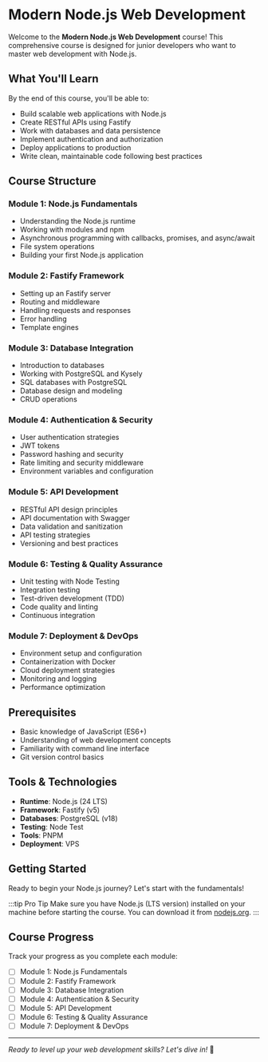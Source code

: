 # Modern Node.js Web Development

Welcome to the **Modern Node.js Web Development** course! This comprehensive course is designed for junior developers who want to master web development with Node.js.

## What You'll Learn

By the end of this course, you'll be able to:

- Build scalable web applications with Node.js
- Create RESTful APIs using Fastify
- Work with databases and data persistence
- Implement authentication and authorization
- Deploy applications to production
- Write clean, maintainable code following best practices

## Course Structure

### Module 1: Node.js Fundamentals

- Understanding the Node.js runtime
- Working with modules and npm
- Asynchronous programming with callbacks, promises, and async/await
- File system operations
- Building your first Node.js application

### Module 2: Fastify Framework

- Setting up an Fastify server
- Routing and middleware
- Handling requests and responses
- Error handling
- Template engines

### Module 3: Database Integration

- Introduction to databases
- Working with PostgreSQL and Kysely
- SQL databases with PostgreSQL
- Database design and modeling
- CRUD operations

### Module 4: Authentication & Security

- User authentication strategies
- JWT tokens
- Password hashing and security
- Rate limiting and security middleware
- Environment variables and configuration

### Module 5: API Development

- RESTful API design principles
- API documentation with Swagger
- Data validation and sanitization
- API testing strategies
- Versioning and best practices

### Module 6: Testing & Quality Assurance

- Unit testing with Node Testing
- Integration testing
- Test-driven development (TDD)
- Code quality and linting
- Continuous integration

### Module 7: Deployment & DevOps

- Environment setup and configuration
- Containerization with Docker
- Cloud deployment strategies
- Monitoring and logging
- Performance optimization

## Prerequisites

- Basic knowledge of JavaScript (ES6+)
- Understanding of web development concepts
- Familiarity with command line interface
- Git version control basics

## Tools & Technologies

- **Runtime**: Node.js (24 LTS)
- **Framework**: Fastify (v5)
- **Databases**: PostgreSQL (v18)
- **Testing**: Node Test
- **Tools**: PNPM
- **Deployment**: VPS

## Getting Started

Ready to begin your Node.js journey? Let's start with the fundamentals!

:::tip Pro Tip
Make sure you have Node.js (LTS version) installed on your machine before starting the course. You can download it from [nodejs.org](https://nodejs.org/).
:::

## Course Progress

Track your progress as you complete each module:

- [ ] Module 1: Node.js Fundamentals
- [ ] Module 2: Fastify Framework
- [ ] Module 3: Database Integration
- [ ] Module 4: Authentication & Security
- [ ] Module 5: API Development
- [ ] Module 6: Testing & Quality Assurance
- [ ] Module 7: Deployment & DevOps

---

_Ready to level up your web development skills? Let's dive in!_ 🚀
